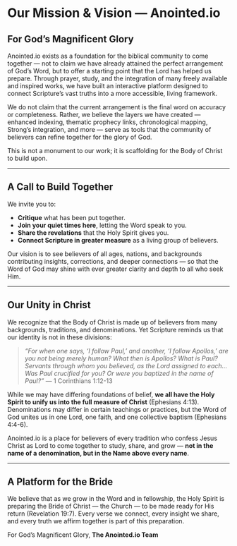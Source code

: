 # **Our Mission & Vision — Anointed.io**

## **For God’s Magnificent Glory**

Anointed.io exists as a foundation for the biblical community to come together — not to claim we have already attained the perfect arrangement of God’s Word, but to offer a starting point that the Lord has helped us prepare.
Through prayer, study, and the integration of many freely available and inspired works, we have built an interactive platform designed to connect Scripture’s vast truths into a more accessible, living framework.

We do not claim that the current arrangement is the final word on accuracy or completeness. Rather, we believe the layers we have created — enhanced indexing, thematic prophecy links, chronological mapping, Strong’s integration, and more — serve as tools that the community of believers can refine together for the glory of God.

This is not a monument to our work; it is scaffolding for the Body of Christ to build upon.

---

## **A Call to Build Together**

We invite you to:

* **Critique** what has been put together.
* **Join your quiet times here**, letting the Word speak to you.
* **Share the revelations** that the Holy Spirit gives you.
* **Connect Scripture in greater measure** as a living group of believers.

Our vision is to see believers of all ages, nations, and backgrounds contributing insights, corrections, and deeper connections — so that the Word of God may shine with ever greater clarity and depth to all who seek Him.

---

## **Our Unity in Christ**

We recognize that the Body of Christ is made up of believers from many backgrounds, traditions, and denominations. Yet Scripture reminds us that our identity is not in these divisions:

> *“For when one says, ‘I follow Paul,’ and another, ‘I follow Apollos,’ are you not being merely human? What then is Apollos? What is Paul? Servants through whom you believed, as the Lord assigned to each… Was Paul crucified for you? Or were you baptized in the name of Paul?”* — 1 Corinthians 1:12-13

While we may have differing foundations of belief, **we all have the Holy Spirit to unify us into the full measure of Christ** (Ephesians 4:13). Denominations may differ in certain teachings or practices, but the Word of God unites us in one Lord, one faith, and one collective baptism (Ephesians 4:4-6).

Anointed.io is a place for believers of every tradition who confess Jesus Christ as Lord to come together to study, share, and grow — **not in the name of a denomination, but in the Name above every name**.

---

## **A Platform for the Bride**

We believe that as we grow in the Word and in fellowship, the Holy Spirit is preparing the Bride of Christ — the Church — to be made ready for His return (Revelation 19:7). Every verse we connect, every insight we share, and every truth we affirm together is part of this preparation.

For God’s Magnificent Glory,
**The Anointed.io Team**

